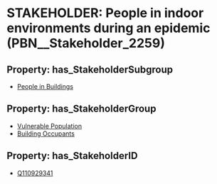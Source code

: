 # STAKEHOLDER: __People in indoor environments during an epidemic__ (PBN__Stakeholder_2259)

## Property: has_StakeholderSubgroup

* [People in Buildings](PBN__StakeholderSubgroup_93)

## Property: has_StakeholderGroup

* [Vulnerable Population](PBN__StakeholderGroup_6)
* [Building Occupants](PBN__StakeholderGroup_11)

## Property: has_StakeholderID

* [Q110929341](Q110929341)

